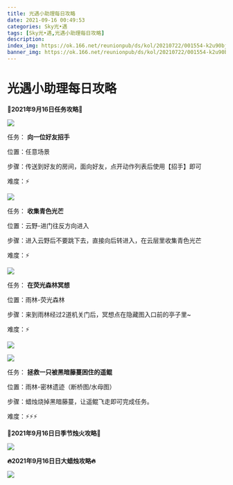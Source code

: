 ```yaml
---
title: 光遇小助理每日攻略
date: 2021-09-16 00:49:53
categories: Sky光•遇
tags: [Sky光•遇,光遇小助理每日攻略]
description: 
index_img: https://ok.166.net/reunionpub/ds/kol/20210722/001554-k2u90bj7ay.png?imageView&thumbnail=600x0&type=jpg
banner_img: https://ok.166.net/reunionpub/ds/kol/20210722/001554-k2u90bj7ay.png?imageView&thumbnail=600x0&type=jpg
---
```

# 光遇小助理每日攻略
  

**👑2021年9月16日任务攻略👑**

![](https://ok.166.net/reunionpub/ds/kol/20210916/001452-ejmgubdisf.png)

任务： **向一位好友招手**

位置：任意场景

步骤：传送到好友的房间，面向好友，点开动作列表后使用【招手】即可

难度：⚡

  

![](https://ok.166.net/reunionpub/ds/kol/20210916/001541-k5mew81z0a.png)

任务： **收集青色光芒**

位置：云野-进门往反方向进入

步骤：进入云野后不要跳下去，直接向后转进入，在云层里收集青色光芒

难度：⚡

![](https://ok.166.net/reunionpub/ds/kol/20210916/001627-voest19ub3.png)

任务： **在荧光森林冥想**

位置：雨林-荧光森林

步骤：来到雨林经过2道机关门后，冥想点在隐藏图入口前的亭子里~

难度：⚡

![](https://ok.166.net/reunionpub/ds/kol/20210916/001743-gbvfqer6yl.png)

![](https://ok.166.net/reunionpub/ds/kol/20210916/001757-gmj86fltha.png)

任务： **拯救一只被黑暗藤蔓困住的遥鲲**

位置：雨林-密林遗迹（断桥图/水母图）

步骤：蜡烛烧掉黑暗藤蔓，让遥鲲飞走即可完成任务。

难度：⚡⚡⚡

 **🌹2021年9月16日日季节烛火攻略🌹**

![](https://ok.166.net/reunionpub/ds/kol/20210916/001439-gahjydbzn0.png)

  

 **🔥2021年9月16日日大蜡烛攻略🔥**

![](https://ok.166.net/reunionpub/ds/kol/20210916/001153-oslw1e2zi0.png)

  

